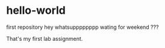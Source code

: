 # hello-world
first repository
hey
whatsupppppppp
wating for weekend ???

That's my first lab assignment.
